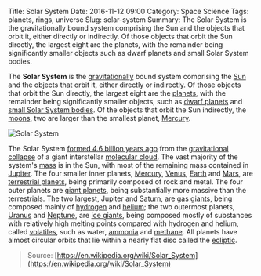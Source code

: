 Title: Solar System
Date: 2016-11-12 09:00
Category: Space Science
Tags: planets, rings, universe
Slug: solar-system
Summary: The Solar System is the gravitationally bound system comprising the Sun and the objects that orbit it, either directly or indirectly. Of those objects that orbit the Sun directly, the largest eight are the planets, with the remainder being significantly smaller objects such as dwarf planets and small Solar System bodies.

The **Solar System** is the [gravitationally](https://en.wikipedia.org/wiki/Gravity "Gravity") bound system comprising the [Sun](https://en.wikipedia.org/wiki/Sun "Sun") and the objects that orbit it, either directly or indirectly. Of those objects that orbit the Sun directly, the largest eight are the [planets](https://en.wikipedia.org/wiki/Planet "Planet"), with the remainder being significantly smaller objects, such as [dwarf planets](https://en.wikipedia.org/wiki/Dwarf_planet "Dwarf planet") and [small Solar System bodies](https://en.wikipedia.org/wiki/Small_Solar_System_body "Small Solar System body"). Of the objects that orbit the Sun indirectly, the [moons](https://en.wikipedia.org/wiki/Natural_satellite "Natural satellite"), two are larger than the smallest planet, [Mercury](https://en.wikipedia.org/wiki/Mercury_(planet) "Mercury (planet)").

![Solar System]({filename}/images/solar-system.jpg "Solar System")

The Solar System [formed 4.6 billion years ago](https://en.wikipedia.org/wiki/Formation_and_evolution_of_the_Solar_System "Formation and evolution of the Solar System") from the [gravitational collapse](https://en.wikipedia.org/wiki/Gravitational_collapse "Gravitational collapse") of a giant interstellar [molecular cloud](https://en.wikipedia.org/wiki/Molecular_cloud "Molecular cloud"). The vast majority of the system's [mass](https://en.wikipedia.org/wiki/Mass "Mass") is in the Sun, with most of the remaining mass contained in [Jupiter](https://en.wikipedia.org/wiki/Jupiter "Jupiter"). The four smaller inner planets, [Mercury](https://en.wikipedia.org/wiki/Mercury_(planet) "Mercury (planet)"), [Venus](https://en.wikipedia.org/wiki/Venus "Venus"), [Earth](https://en.wikipedia.org/wiki/Earth "Earth") and [Mars](https://en.wikipedia.org/wiki/Mars "Mars"), are [terrestrial planets](https://en.wikipedia.org/wiki/Terrestrial_planet "Terrestrial planet"), being primarily composed of rock and metal. The four outer planets are [giant planets](https://en.wikipedia.org/wiki/Giant_planet "Giant planet"), being substantially more massive than the terrestrials. The two largest, Jupiter and [Saturn](https://en.wikipedia.org/wiki/Saturn "Saturn"), are [gas giants](https://en.wikipedia.org/wiki/Gas_giant "Gas giant"), being composed mainly of [hydrogen](https://en.wikipedia.org/wiki/Hydrogen "Hydrogen") and [helium](https://en.wikipedia.org/wiki/Helium "Helium"); the two outermost planets, [Uranus](https://en.wikipedia.org/wiki/Uranus "Uranus") and [Neptune](https://en.wikipedia.org/wiki/Neptune "Neptune"), are [ice giants](https://en.wikipedia.org/wiki/Ice_giant "Ice giant"), being composed mostly of substances with relatively high melting points compared with hydrogen and helium, called [volatiles](https://en.wikipedia.org/wiki/Volatiles "Volatiles"), such as water, [ammonia](https://en.wikipedia.org/wiki/Ammonia "Ammonia") and [methane](https://en.wikipedia.org/wiki/Methane "Methane"). All planets have almost circular orbits that lie within a nearly flat disc called the [ecliptic](https://en.wikipedia.org/wiki/Ecliptic "Ecliptic").

> Source: [https://en.wikipedia.org/wiki/Solar_System](https://en.wikipedia.org/wiki/Solar_System)
